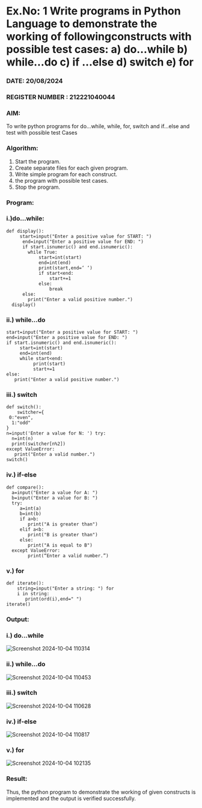 # Ex.No: 1 Write programs in Python Language to demonstrate the working of followingconstructs with possible test cases: a) do…while b) while…do c) if …else d) switch e) for 

### DATE:  20/08/2024                                                                         
### REGISTER NUMBER : 212221040044

### AIM:  
To write python programs for do…while, while, for, switch and if…else and test with possible test 
Cases 

### Algorithm:
1. Start the program.
2. Create separate files for each given program.
3. Write simple program for each construct.
4.  the program with possible test cases.
5. Stop the program.

### Program:
### i.)do…while:
~~~
def display():
     start=input("Enter a positive value for START: ")
      end=input("Enter a positive value for END: ")
      if start.isnumeric() and end.isnumeric():
        while True:
            start=int(start)
            end=int(end)
            print(start,end=‘ ‘)
            if start<end:
                start+=1
            else:
                break
      else:
        print("Enter a valid positive number.") 
  display() 
~~~
### ii.) while…do
~~~
start=input("Enter a positive value for START: ") 
end=input("Enter a positive value for END: ")
if start.isnumeric() and end.isnumeric():
     start=int(start)
     end=int(end)
     while start<end:
          print(start)
          start+=1
else:
   print("Enter a valid positive number.")
~~~
### iii.) switch
~~~
def switch():
    switcher={
 0:"even",
  1:"odd"
}
n=input('Enter a value for N: ') try:
  n=int(n)
  print(switcher[n%2])
except ValueError:
   print("Enter a valid number.")
switch() 
~~~
### iv.) if-else
~~~
def compare():
  a=input("Enter a value for A: ")
  b=input("Enter a value for B: ")
  try:
     a=int(a)
     b=int(b)
     if a>b:
        print("A is greater than")
     elif a<b:
        print("B is greater than")
     else:
        print("A is equal to B")
  except ValueError:
        print(“Enter a valid number.”) 
~~~
### v.) for
~~~
def iterate():
    string=input("Enter a string: ") for
    i in string:
       print(ord(i),end=" ")
iterate() 
~~~

### Output:
### i.) do...while
![Screenshot 2024-10-04 110314](https://github.com/user-attachments/assets/e01bfc86-f693-4132-8560-5203f48c5642)
### ii.) while...do
![Screenshot 2024-10-04 110453](https://github.com/user-attachments/assets/fbc0f480-4a3c-4d4a-ba0c-f28d4266b0fe)
### iii.) switch
![Screenshot 2024-10-04 110628](https://github.com/user-attachments/assets/990c734e-dccc-446b-88b2-46f9443b4e90)
### iv.) if-else
![Screenshot 2024-10-04 110817](https://github.com/user-attachments/assets/9d441b31-e88b-4e94-98f9-23c4792593e2)
### v.) for
![Screenshot 2024-10-04 102135](https://github.com/user-attachments/assets/d175f458-e8a6-4888-bb6f-4405f768e89f)

### Result:
Thus, the python program to demonstrate the working of given constructs is implemented and the output is verified successfully.


